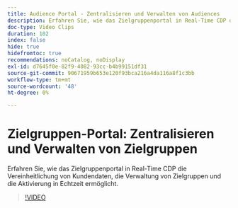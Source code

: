 ```yaml
---
title: Audience Portal - Zentralisieren und Verwalten von Audiences
description: Erfahren Sie, wie das Zielgruppenportal in Real-Time CDP die Vereinheitlichung von Kundendaten, die Verwaltung von Zielgruppen und die Aktivierung in Echtzeit ermöglicht.
doc-type: Video Clips
duration: 102
index: false
hide: true
hidefromtoc: true
recommendations: noCatalog, noDisplay
exl-id: d7645f0e-82f9-4082-93cc-b4b99151df31
source-git-commit: 90671959b653e120f93bca216a4da116a8f1c3bb
workflow-type: tm+mt
source-wordcount: '48'
ht-degree: 0%

---
```


# Zielgruppen-Portal: Zentralisieren und Verwalten von Zielgruppen

Erfahren Sie, wie das Zielgruppenportal in Real-Time CDP die Vereinheitlichung von Kundendaten, die Verwaltung von Zielgruppen und die Aktivierung in Echtzeit ermöglicht.

<!-- 62_S508_3442517_101_audience-portal-centralizing-and-managing-audiences -->
>[!VIDEO](https://video.tv.adobe.com/v/3458287/?learn=on&enablevpops=true)
